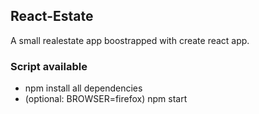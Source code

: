 ## React-Estate

A small realestate app boostrapped with create react app.

### Script available

- npm install all dependencies
- (optional: BROWSER=firefox) npm start
